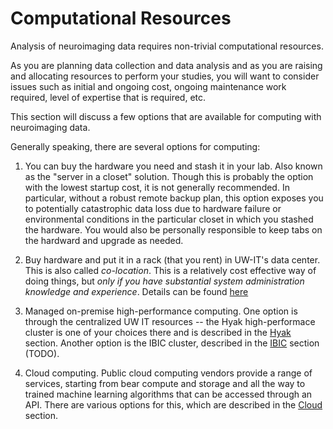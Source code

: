 # Computational Resources

Analysis of neuroimaging data requires non-trivial computational resources.

As you are planning data collection and data analysis and as you are raising and
allocating resources to perform your studies, you will want to consider issues
such as initial and ongoing cost, ongoing maintenance work required, level of
expertise that is required, etc.

This section will discuss a few options that are available for computing with
neuroimaging data.

Generally speaking, there are several options for computing:

1. You can buy the hardware you need and stash it in your lab. Also known as the "server in a closet" solution. Though this is probably the option with the lowest startup cost, it is not generally recommended. In particular, without a robust remote backup plan, this option exposes you to potentially catastrophic data loss due to hardware failure or environmental conditions in the particular closet in which you stashed the hardware. You would also be personally responsible to keep tabs on the hardward and upgrade as needed.

2. Buy hardware and put it in a rack (that you rent) in UW-IT's data center. This is also called *co-location*. This is a relatively cost effective way of doing things, but *only if you have substantial system administration knowledge and experience*. Details can be found [here](https://uw.service-now.com/sp?id=sc_entry&sys_id=88cd79cddb9f3bc437ae9ec6db961961&sysparm_category=5942fc69db62bf40d6a77a8eaf96190b)

3. Managed on-premise high-performance computing. One option is through the centralized UW IT resources -- the Hyak high-performace cluster is one of your choices there and is described in the [Hyak](hyak.md) section. Another option is the IBIC cluster, described in the [IBIC](ibic.md) section (TODO).

4. Cloud computing. Public cloud computing vendors provide a range of services, starting from bear compute and storage and all the way to trained machine learning algorithms that can be accessed through an API. There are various options for this, which are described in the [Cloud](cloud.md) section.
